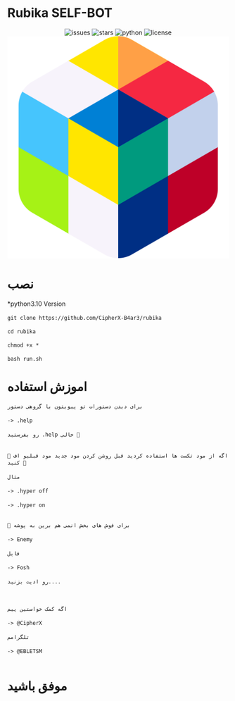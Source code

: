 # Rubika SELF-BOT

<div align="center">

![issues](https://img.shields.io/github/issues/CipherX-B4ar3/rubika)
![stars](https://img.shields.io/github/stars/CipherX-B4ar3/rubika)
![python](https://img.shields.io/pypi/pyversions/3?color=black%20&label=PYTHON&logo=Python&logoColor=%233CB371)
![license](https://img.shields.io/github/license/CipherX-B4ar3/rubika)
![icon](https://github.com/CipherX-B4ar3/rubika/raw/main/icon.png)
</div>


# نصب 

*python3.10 Version

```git clone https://github.com/CipherX-B4ar3/rubika```

```cd rubika```

```chmod +x *```

```bash run.sh```


# اموزش استفاده

```
برای دیدن دستورات تو پیویتون یا گروهی دستور 

-> .help

رو بفرستید .help خالی 🔻


🔷 اگه از مود تکست ها استفاده کردید قبل روشن کردن مود جدید مود قبلیو اف کنید 🔷

مثال

-> .hyper off

-> .hyper on

```

```

🔻 برای فوش های بخش انمی هم برین به پوشه 

-> Enemy

فایل

-> Fosh

رو ادیت بزنید....


```

```

اگه کمک خواستین پیم 

-> @CipherX

تلگرامم

-> @EBLETSM


```


# موفق باشید 




